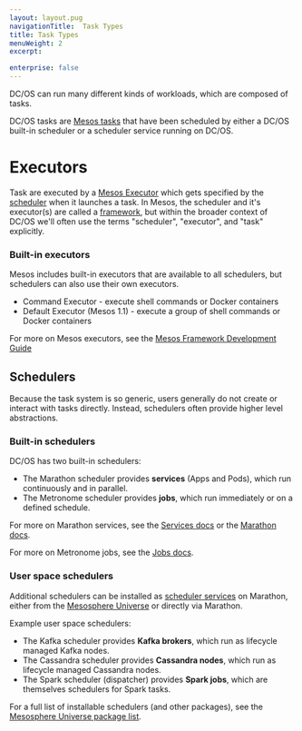 ```yaml
---
layout: layout.pug
navigationTitle:  Task Types
title: Task Types
menuWeight: 2
excerpt:

enterprise: false
---
```


<!-- This source repo for this topic is https://github.com/dcos/dcos-docs -->


DC/OS can run many different kinds of workloads, which are composed of tasks.

DC/OS tasks are [Mesos tasks](/1.9/overview/concepts/#mesos-task) that have been scheduled by either a DC/OS built-in scheduler or a scheduler service running on DC/OS.

# Executors

Task are executed by a [Mesos Executor](/1.9/overview/concepts/#mesos-executor) which gets specified by the [scheduler](/1.9/overview/concepts/#dcos-scheduler) when it launches a task. In Mesos, the scheduler and it's executor(s) are called a [framework](/1.9/overview/concepts/#mesos-framework), but within the broader context of DC/OS we'll often use the terms "scheduler", "executor", and "task" explicitly.

### Built-in executors

Mesos includes built-in executors that are available to all schedulers, but schedulers can also use their own executors.

- Command Executor - execute shell commands or Docker containers
- Default Executor (Mesos 1.1) - execute a group of shell commands or Docker containers

For more on Mesos executors, see the [Mesos Framework Development Guide](https://mesos.apache.org/documentation/latest/app-framework-development-guide/)

## Schedulers

Because the task system is so generic, users generally do not create or interact with tasks directly. Instead, schedulers often provide higher level abstractions.

### Built-in schedulers

DC/OS has two built-in schedulers:

- The Marathon scheduler provides **services** (Apps and Pods), which run continuously and in parallel.
- The Metronome scheduler provides **jobs**, which run immediately or on a defined schedule.

For more on Marathon services, see the [Services docs](/1.9/deploying-services/) or the [Marathon docs](https://mesosphere.github.io/marathon/docs/).

For more on Metronome jobs, see the [Jobs docs](/1.9/deploying-jobs/).

### User space schedulers

Additional schedulers can be installed as [scheduler services](/1.9/overview/concepts/#dcos-scheduler-service) on Marathon, either from the [Mesosphere Universe](/1.9/overview/concepts/#mesosphere-universe) or directly via Marathon.

Example user space schedulers:

- The Kafka scheduler provides **Kafka brokers**, which run as lifecycle managed Kafka nodes.
- The Cassandra scheduler provides **Cassandra nodes**, which run as lifecycle managed Cassandra nodes.
- The Spark scheduler (dispatcher) provides **Spark jobs**, which are themselves schedulers for Spark tasks.

For a full list of installable schedulers (and other packages), see the [Mesosphere Universe package list](https://universe.dcos.io/#/).
